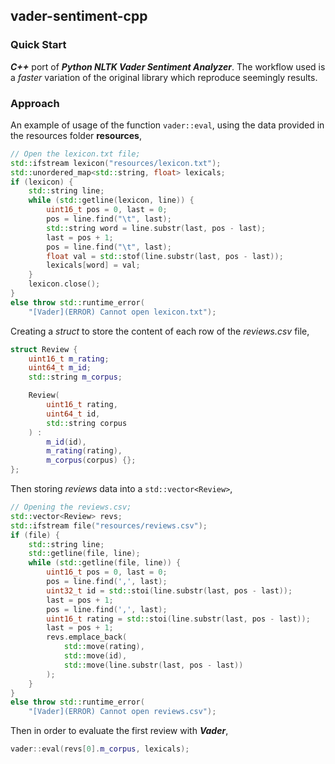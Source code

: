 ## vader-sentiment-cpp
### Quick Start
***C++*** port of ***Python NLTK Vader Sentiment Analyzer***. The workflow used is a *faster* variation of the original library which reproduce seemingly results. 

### Approach
An example of usage of the function `vader::eval`, using the data provided in the resources folder **resources**,
```c++ 
// Open the lexicon.txt file;
std::ifstream lexicon("resources/lexicon.txt");
std::unordered_map<std::string, float> lexicals;
if (lexicon) {
	std::string line;
	while (std::getline(lexicon, line)) {
		uint16_t pos = 0, last = 0;
		pos = line.find("\t", last);
		std::string word = line.substr(last, pos - last);
		last = pos + 1;
		pos = line.find("\t", last);
		float val = std::stof(line.substr(last, pos - last));
		lexicals[word] = val;
	}
	lexicon.close();
}
else throw std::runtime_error(
	"[Vader](ERROR) Cannot open lexicon.txt");
```

Creating a *struct* to store the content of each row of the *reviews.csv* file,

```c++ 
struct Review {
	uint16_t m_rating;
	uint64_t m_id;
	std::string m_corpus;

	Review(
		uint16_t rating,
		uint64_t id,
		std::string corpus
	) :
		m_id(id),
		m_rating(rating),
		m_corpus(corpus) {};
};
```
Then storing *reviews* data into a `std::vector<Review>`,
```c++
// Opening the reviews.csv;
std::vector<Review> revs;
std::ifstream file("resources/reviews.csv");
if (file) {
	std::string line;
	std::getline(file, line);
	while (std::getline(file, line)) {
		uint16_t pos = 0, last = 0;
		pos = line.find(',', last);
		uint32_t id = std::stoi(line.substr(last, pos - last));
		last = pos + 1;
		pos = line.find(',', last);
		uint16_t rating = std::stoi(line.substr(last, pos - last));
		last = pos + 1;
		revs.emplace_back(
			std::move(rating),
			std::move(id),
			std::move(line.substr(last, pos - last))
		);
	}
}
else throw std::runtime_error(
	"[Vader](ERROR) Cannot open reviews.csv");
```

Then in order to evaluate the first review with ***Vader***,
```c++ 
vader::eval(revs[0].m_corpus, lexicals);
```
